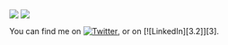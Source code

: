 

<img align="center" src="https://github-readme-stats.vercel.app/api?username=victorbgh&theme=dracula&show_icons=true" />
<img align="center" src="https://github-readme-stats.vercel.app/api/top-langs/?username=victorbgh&langs_count=8" />

<!-- Actual text -->

You can find me on [![Twitter][1.2]][1], or on [![LinkedIn][3.2]][3].

<!-- Icons -->

[1.2]: http://i.imgur.com/wWzX9uB.png (twitter icon without padding)
[2.2]: https://raw.githubusercontent.com/MartinHeinz/MartinHeinz/master/linkedin-3-16.png (LinkedIn icon without padding)

<!-- Links to your social media accounts -->

[1]: https://twitter.com/Martin_Heinz_
[2]: https://www.linkedin.com/in/heinz-martin/
